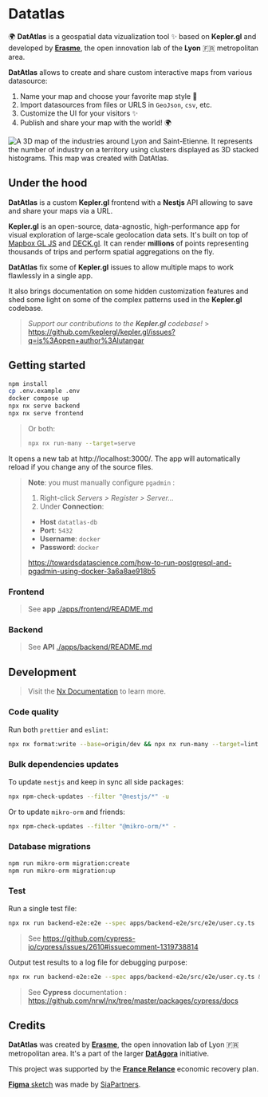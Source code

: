 # Datatlas

🌍 **DatAtlas** is a geospatial data vizualization tool ✨ based on **Kepler.gl** and developed by [**Erasme**](https://www.erasme.org), the open innovation lab of the **Lyon** 🇫🇷 metropolitan area.

**DatAtlas** allows to create and share custom interactive maps from various datasource:

1. Name your map and choose your favorite map style 💅
2. Import datasources from files or URLS in `GeoJson`, `csv`, etc.
3. Customize the UI for your visitors ✨
4. Publish and share your map with the world! 🌍

![A 3D map of the industries around Lyon and Saint-Etienne. It represents the number of industry on a territory using clusters displayed as 3D stacked histograms. This map was created with DatAtlas.](https://user-images.githubusercontent.com/33604381/183027634-6bb76d0f-cb53-412c-93cb-2af5acb290e4.png)

## Under the hood

**DatAtlas** is a custom **Kepler.gl** frontend with a **Nestjs** API allowing to save and share your maps via a URL.

**Kepler.gl** is an open-source, data-agnostic, high-performance app for visual exploration of large-scale geolocation data sets. It's built on top of [Mapbox GL JS](https://github.com/mapbox/mapbox-gl-js) and [DECK.gl](https://deck.gl/).
It can render **millions** of points representing thousands of trips and perform spatial aggregations on the fly.

**DatAtlas** fix some of **Kepler.gl** issues to allow multiple maps to work flawlessly in a single app.

It also brings documentation on some hidden customization features and shed some light on some of the complex patterns used in the **Kepler.gl** codebase.

> _Support our contributions to the **Kepler.gl** codebase!_ > https://github.com/keplergl/kepler.gl/issues?q=is%3Aopen+author%3Alutangar

## Getting started

```sh
npm install
cp .env.example .env
docker compose up
npx nx serve backend
npx nx serve frontend
```

> Or both:
>
> ```sh
> npx nx run-many --target=serve
> ```

It opens a new tab at http://localhost:3000/.
The app will automatically reload if you change any of the source files.

> **Note**: you must manually configure `pgadmin` :
>
> 1. Right-click _Servers > Register > Server..._
> 2. Under **Connection**:
>
> - **Host** `datatlas-db`
> - **Port**: `5432`
> - **Username**: `docker`
> - **Password**: `docker`
>
> https://towardsdatascience.com/how-to-run-postgresql-and-pgadmin-using-docker-3a6a8ae918b5

### Frontend

> See **app** [./apps/frontend/README.md](./apps/frontend/README.md)

### Backend

> See **API** [./apps/backend/README.md](./apps/backend/README.md)

## Development

> Visit the [Nx Documentation](https://nx.dev) to learn more.

### Code quality

Run both `prettier` and `eslint`:

```sh
npx nx format:write --base=origin/dev && npx nx run-many --target=lint --base=origin/dev
```

### Bulk dependencies updates

To update `nestjs` and keep in sync all side packages:

```sh
npx npm-check-updates --filter "@nestjs/*" -u
```

Or to update `mikro-orm` and friends:

```sh
npx npm-check-updates --filter "@mikro-orm/*" -
```

### Database migrations

```sh
npm run mikro-orm migration:create
npm run mikro-orm migration:up
```

### Test

Run a single test file:

```sh
npx nx run backend-e2e:e2e --spec apps/backend-e2e/src/e2e/user.cy.ts
```

> See https://github.com/cypress-io/cypress/issues/2610#issuecomment-1319738814

Output test results to a log file for debugging purpose:

```sh
npx nx run backend-e2e:e2e --spec apps/backend-e2e/src/e2e/user.cy.ts &> cypress.log
```

> See **Cypress** documentation :
> https://github.com/nrwl/nx/tree/master/packages/cypress/docs

## Credits

**DatAtlas** was created by [**Erasme**](https://www.erasme.org), the open innovation lab of Lyon 🇫🇷 metropolitan area. It's a part of the larger [**DatAgora**](https://www.erasme.org/DatAgora) initiative.

This project was supported by the [**France Relance**](https://www.economie.gouv.fr/plan-de-relance) economic recovery plan.

[**Figma** sketch](https://www.figma.com/proto/lVX7Lycox3AGixBhhbhQsQ/DatAtlas) was made by [SiaPartners](https://www.sia-partners.com/).
